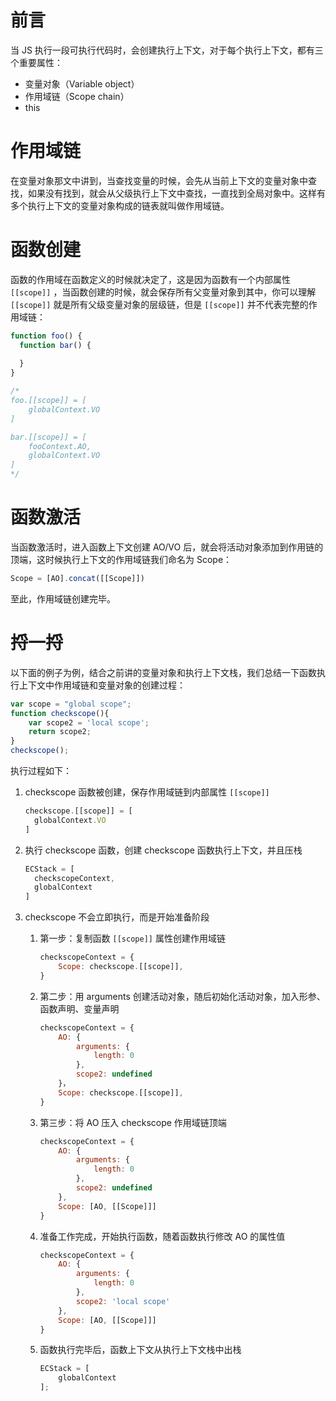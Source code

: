 # 前言

当 JS 执行一段可执行代码时，会创建执行上下文，对于每个执行上下文，都有三个重要属性：

*   变量对象（Variable object）
*   作用域链（Scope chain）
*   this



# 作用域链

在变量对象那文中讲到，当查找变量的时候，会先从当前上下文的变量对象中查找，如果没有找到，就会从父级执行上下文中查找，一直找到全局对象中。这样有多个执行上下文的变量对象构成的链表就叫做作用域链。



# 函数创建

函数的作用域在函数定义的时候就决定了，这是因为函数有一个内部属性 `[[scope]]` ，当函数创建的时候，就会保存所有父变量对象到其中，你可以理解 `[[scope]]` 就是所有父级变量对象的层级链，但是 `[[scope]]` 并不代表完整的作用域链：

```js
function foo() {
  function bar() {
    
  }
}

/*
foo.[[scope]] = [
	globalContext.VO
]

bar.[[scope]] = [
	fooContext.AO,
	globalContext.VO
]
*/
```



# 函数激活

当函数激活时，进入函数上下文创建 AO/VO 后，就会将活动对象添加到作用链的顶端，这时候执行上下文的作用域链我们命名为 Scope：

```js
Scope = [AO].concat([[Scope]])
```

至此，作用域链创建完毕。



# 捋一捋

以下面的例子为例，结合之前讲的变量对象和执行上下文栈，我们总结一下函数执行上下文中作用域链和变量对象的创建过程：

```js
var scope = "global scope";
function checkscope(){
    var scope2 = 'local scope';
    return scope2;
}
checkscope();
```

执行过程如下：

1.  checkscope 函数被创建，保存作用域链到内部属性 `[[scope]]`

    ```js
    checkscope.[[scope]] = [
      globalContext.VO
    ]
    ```

2.  执行 checkscope 函数，创建 checkscope 函数执行上下文，并且压栈

    ```js
    ECStack = [
      checkscopeContext,
      globalContext
    ]
    ```

3.  checkscope 不会立即执行，而是开始准备阶段

    1.  第一步：复制函数 `[[scope]]` 属性创建作用域链

        ```js
        checkscopeContext = {
            Scope: checkscope.[[scope]],
        }
        ```

    2.  第二步：用 arguments 创建活动对象，随后初始化活动对象，加入形参、函数声明、变量声明

        ```js
        checkscopeContext = {
            AO: {
                arguments: {
                    length: 0
                },
                scope2: undefined
            }，
            Scope: checkscope.[[scope]],
        }
        ```

    3.  第三步：将 AO 压入 checkscope 作用域链顶端

        ```js
        checkscopeContext = {
            AO: {
                arguments: {
                    length: 0
                },
                scope2: undefined
            },
            Scope: [AO, [[Scope]]]
        }
        ```

    4.  准备工作完成，开始执行函数，随着函数执行修改 AO 的属性值

        ```js
        checkscopeContext = {
            AO: {
                arguments: {
                    length: 0
                },
                scope2: 'local scope'
            },
            Scope: [AO, [[Scope]]]
        }
        ```

    5.  函数执行完毕后，函数上下文从执行上下文栈中出栈

        ```js
        ECStack = [
            globalContext
        ];
        ```

        

